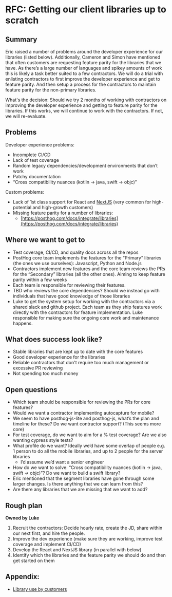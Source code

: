 # RFC: Getting our client libraries up to scratch

## Summary

Eric raised a number of problems around the developer experience for our libraries (listed below). Additionally, Cameron and Simon have mentioned that often customers are requesting feature parity for the libraries that we have. As there’s a large number of languages and spikey amounts of work this is likely a task better suited to a few contractors. We will do a trial with enlisting contractors to first improve the developer experience and get to feature parity. And then setup a process for the contractors to maintain feature parity for the non-primary libraries.

What's the decision: Should we try 2 months of working with contractors on improving the developer experience and getting to feature parity for the libraries. If this works, we will continue to work with the contractors. If not, we will re-evaluate.

## Problems

Developer experience problems:

- Incomplete CI/CD
- Lack of test coverage
- Random legacy dependencies/development environments that don’t work
- Patchy documentation
- “Cross compatibility nuances (kotlin -> java, swift -> objc)”

Custom problems:

- Lack of 1st class support for React and [NextJS](https://github.com/PostHog/posthog-js/issues/492) (very common for high-potential and high-growth customers)
- Missing feature parity for a number of libraries:
    - [https://posthog.com/docs/integrate/libraries](https://posthog.com/docs/integrate/libraries)

## Where we want to get to

- Test coverage, CI/CD, and quality docs across all the repos
- PostHog core team implements the features for the “Primary” libraries (the ones we use ourselves): Javascript, Python and Node.js
- Contractors implement new features and the core team reviews the PRs for the “Secondary” libraries (all the other ones). Aiming to keep feature parity within a few weeks
- Each team is responsible for reviewing their features.
- TBD who reviews the core dependencies? Should we instead go with individuals that have good knowledge of those libraries
- Luke to get the system setup for working with the contractors via a shared slack and github project. Each team as they ship features work directly with the contractors for feature implementation. Luke responsible for making sure the ongoing core work and maintenance happens.

## What does success look like?

- Stable libraries that are kept up to date with the core features
- Good developer experience for the libraries
- Reliable contractors that don't require too much management or excessive PR reviewing
- Not spending too much money

## Open questions

- Which team should be responsible for reviewing the PRs for core features?
- Would we want a contractor implementing autocapture for mobile?
- We seem to have posthog-js-lite and posthog-js, what’s the plan and timeline for these? Do we want contractor support? (This seems more core)
- For test coverage, do we want to aim for a % test coverage? Are we also wanting cypress style tests?
- What profile do we want? Ideally we’d have some overlap of people e.g. 1 person to do all the mobile libraries, and up to 2 people for the server libraries
    - I’d assume we’d want a senior engineer
- How do we want to solve: “Cross compatibility nuances (kotlin -> java, swift -> objc)”? Do we want to build a swift library?
- Eric mentioned that the segment libraries have gone through some larger changes. Is there anything that we can learn from this?
- Are there any libraries that we are missing that we want to add?

## Rough plan

**Owned by Luke**

1. Recruit the contractors: Decide hourly rate, create the JD, share within our next first, and hire the people.
2. Improve the dev experience (make sure they are working, improve test coverage and implement CI/CD)
3. Develop the React and NextJS library (in parallel with below)
4. Identify which the libraries and the feature parity we should do and then get started on them

## Appendix:
- [Library use by customers](https://posthog.slack.com/archives/C034XD440RK/p1676404093156699)